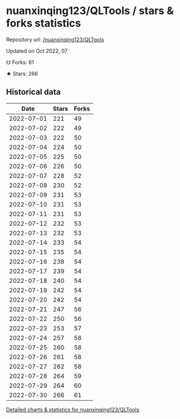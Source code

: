 # nuanxinqing123/QLTools / stars & forks statistics

Repository url: [/nuanxinqing123/QLTools](https://github.com/nuanxinqing123/QLTools)

Updated on Oct 2022, 07

☋ Forks: 61

★ Stars: 266

## Historical data
| Date | Stars | Forks |
|------|-------|-------|
| 2022-07-01 | 221 | 49 | 
| 2022-07-02 | 222 | 49 | 
| 2022-07-03 | 222 | 50 | 
| 2022-07-04 | 224 | 50 | 
| 2022-07-05 | 225 | 50 | 
| 2022-07-06 | 226 | 50 | 
| 2022-07-07 | 228 | 52 | 
| 2022-07-08 | 230 | 52 | 
| 2022-07-09 | 231 | 53 | 
| 2022-07-10 | 231 | 53 | 
| 2022-07-11 | 231 | 53 | 
| 2022-07-12 | 232 | 53 | 
| 2022-07-13 | 232 | 53 | 
| 2022-07-14 | 233 | 54 | 
| 2022-07-15 | 235 | 54 | 
| 2022-07-16 | 238 | 54 | 
| 2022-07-17 | 239 | 54 | 
| 2022-07-18 | 240 | 54 | 
| 2022-07-19 | 242 | 54 | 
| 2022-07-20 | 242 | 54 | 
| 2022-07-21 | 247 | 56 | 
| 2022-07-22 | 250 | 56 | 
| 2022-07-23 | 253 | 57 | 
| 2022-07-24 | 257 | 58 | 
| 2022-07-25 | 260 | 58 | 
| 2022-07-26 | 261 | 58 | 
| 2022-07-27 | 262 | 58 | 
| 2022-07-28 | 264 | 59 | 
| 2022-07-29 | 264 | 60 | 
| 2022-07-30 | 266 | 61 | 


[Detailed charts & statistics for nuanxinqing123/QLTools](https://reviewgithub.com/rep/nuanxinqing123/QLTools)
